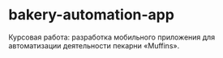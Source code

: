 # bakery-automation-app
Курсовая работа: разработка мобильного приложения для автоматизации деятельности пекарни «Muffins».
